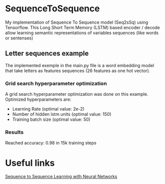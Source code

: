 # SequenceToSequence
My implementation of Sequence To Sequence model (Seq2sSq) using Tensorflow. This Long Short Term Memory (LSTM) based encoder / decode allow learning semantic representations of variables sequences (like words or sentenses)
## Letter sequences example
The implemented exemple in the main.py file is a word embedding model that take letters as features sequences (26 features as one hot vector).

### Grid search hyperparameter optimization
A grid search hyperparameter optimization was done on this example.  
Optimized hyperparameters are:  
- Learning Rate (optimal value: 2e-2)
- Number of hidden lstm units (optimal value: 150)
- Training batch size (optimal value: 50)

### Results
Reached accuracy: 0.98 in 15k training steps

# Useful links
[Sequence to Sequence Learning with Neural Networks](https://arxiv.org/pdf/1409.3215.pdf)
